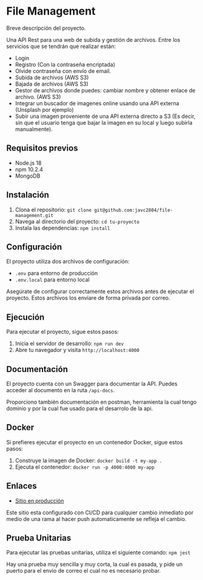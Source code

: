 # File Management

Breve descripción del proyecto.

Una API Rest para una web de subida y gestión de archivos.
Entre los servicios que se tendrán que realizar están:

- Login
- Registro (Con la contraseña encriptada)
- Olvide contraseña con envío de email.
- Subida de archivos (AWS S3)
- Bajada de archivos (AWS S3)
- Gestor de archivos donde puedes: cambiar nombre y obtener enlace de
  archivo. (AWS S3)
- Integrar un buscador de imagenes online usando una API externa
  (Unsplash por ejemplo)
- Subir una imagen proveniente de una API externa directo a S3 (Es
  decir, sin que el usuario tenga que bajar la imagen en su local y luego
  subirla manualmente).

## Requisitos previos

- Node.js 18
- npm 10.2.4
- MongoDB

## Instalación

1. Clona el repositorio: `git clone git@github.com:javc2804/file-management.git`
2. Navega al directorio del proyecto: `cd tu-proyecto`
3. Instala las dependencias: `npm install`

## Configuración

El proyecto utiliza dos archivos de configuración:

- `.env` para entorno de producción
- `.env.local` para entorno local

Asegúrate de configurar correctamente estos archivos antes de ejecutar el proyecto. Estos archivos los enviare de forma privada por correo.

## Ejecución

Para ejecutar el proyecto, sigue estos pasos:

1. Inicia el servidor de desarrollo: `npm run dev`
2. Abre tu navegador y visita `http://localhost:4000`

## Documentación

El proyecto cuenta con un Swagger para documentar la API. Puedes acceder al documento en la ruta `/api-docs`.

Proporciono también documentación en postman, herramienta la cual tengo dominio y por la cual fue usado para el desarrolo de la api.

## Docker

Si prefieres ejecutar el proyecto en un contenedor Docker, sigue estos pasos:

1. Construye la imagen de Docker: `docker build -t my-app .`
2. Ejecuta el contenedor: `docker run -p 4000:4000 my-app`

## Enlaces

- [Sitio en producción](https://file-management-v67d.onrender.com/)

Este sitio esta configurado con CI/CD para cualquier cambio inmediato por medio de una rama al hacer push automaticamente se refleja el cambio.

## Prueba Unitarias

Para ejecutar las pruebas unitarias, utiliza el siguiente comando: `npm jest`

Hay una prueba muy sencilla y muy corta, la cual es pasada, y pide un puerto para el envio de correo el cual no es necesario probar.
